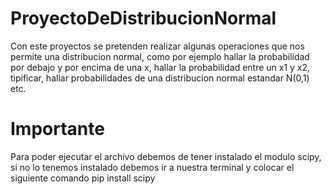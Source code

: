 # ProyectoDeDistribucionNormal
Con este proyectos se pretenden realizar algunas operaciones que nos permite una distribucion normal, como por ejemplo hallar la probabilidad por debajo y por encima de una x, hallar la probabilidad entre un x1 y x2, tipificar, hallar probabilidades de una distribucion normal estandar N(0,1) etc.

# Importante
Para poder ejecutar el archivo debemos de tener instalado el modulo scipy, si no lo tenemos instalado debemos ir a nuestra terminal y colocar el siguiente comando pip install scipy
